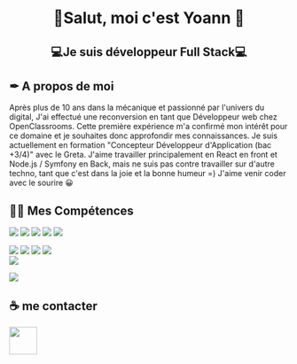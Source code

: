 <h1 align='center'>👋Salut, moi c'est Yoann 👋</h1>

<h2 align='center'>💻Je suis développeur Full Stack💻</h2>

<h2>✒ A propos de moi</h2>

<p>Après plus de 10 ans dans la mécanique et passionné par l'univers du digital, J'ai effectué une reconversion en tant que Développeur web chez OpenClassrooms. Cette première expérience m'a confirmé mon intérêt pour ce domaine et je souhaites donc approfondir mes connaissances.
Je suis actuellement en formation "Concepteur Développeur d'Application (bac +3/4)" avec le Greta. J'aime travailler principalement en React en front et Node.js / Symfony en Back, mais ne suis pas contre travailler sur d'autre techno, tant que c'est dans la joie et la bonne humeur =) J'aime venir coder avec le sourire 😀<br>

<h2>👨‍💻 Mes Compétences</h2>


<img src="https://camo.githubusercontent.com/d63d473e728e20a286d22bb2226a7bf45a2b9ac6c72c59c0e61e9730bfe4168c/68747470733a2f2f696d672e736869656c64732e696f2f62616467652f48544d4c352d4533344632363f7374796c653d666f722d7468652d6261646765266c6f676f3d68746d6c35266c6f676f436f6c6f723d7768697465" /><nobr>
<img src="https://camo.githubusercontent.com/3a0f693cfa032ea4404e8e02d485599bd0d192282b921026e89d271aaa3d7565/68747470733a2f2f696d672e736869656c64732e696f2f62616467652f435353332d3135373242363f7374796c653d666f722d7468652d6261646765266c6f676f3d63737333266c6f676f436f6c6f723d7768697465" />
<img src="https://camo.githubusercontent.com/a8e58e87aaef704f1453c59ecdb5a3b9e91400a61f2a3d104c56446122fc9578/68747470733a2f2f696d672e736869656c64732e696f2f62616467652f536173732d4337363439343f7374796c653d666f722d7468652d6261646765266c6f676f3d73617373266c6f676f436f6c6f723d7768697465"/>
<img src="https://camo.githubusercontent.com/226b7091f273b59ae060037d0d939aaac27a22962dbc2f20b0ab9451f973a45a/68747470733a2f2f696d672e736869656c64732e696f2f62616467652f4a6176617363726970742d3332333333303f7374796c653d666f722d7468652d6261646765266c6f676f3d6a617661736372697074266c6f676f436f6c6f723d463744463145"/>
<img src="https://camo.githubusercontent.com/372b662f4b2de885acce0f4619ab56a4ed9259d577cbdac8933b293d6e6f9f3f/68747470733a2f2f696d672e736869656c64732e696f2f62616467652f7675656a732d2532333335343935652e7376673f7374796c653d666f722d7468652d6261646765266c6f676f3d767565646f746a73266c6f676f436f6c6f723d253233344643303844" />
       
<img src="https://camo.githubusercontent.com/d8c3fe2fd4d8109219f80a3e03fb7421b2057e0e21c4fd74df983e55003b1b8a/68747470733a2f2f696d672e736869656c64732e696f2f62616467652f53657175656c697a652d3333333333333f7374796c653d666f722d7468652d6261646765266c6f676f3d73657175656c697a65266c6f676f436f6c6f723d323337656239"/><nobr>
<img src="https://camo.githubusercontent.com/72e92f69f36703548704a9eeda2a9889c2756b5e08f01a9aec6e658c148d014e/68747470733a2f2f696d672e736869656c64732e696f2f62616467652f4d6f6e676f44422d3445413934423f7374796c653d666f722d7468652d6261646765266c6f676f3d6d6f6e676f6462266c6f676f436f6c6f723d7768697465" />
<img src="https://camo.githubusercontent.com/fdd42676c11aa8a4e4be8bc2b6644c0355b17f049957a1c613a559d91af93107/68747470733a2f2f696d672e736869656c64732e696f2f62616467652f4d7953514c2d3030356338333f7374796c653d666f722d7468652d6261646765266c6f676f3d6d7973716c266c6f676f436f6c6f723d7768697465" />
<img src="https://camo.githubusercontent.com/5570c2e81e8a9a8ef75662a9c3c2f58e5114c8423a31e3f3c2ff59ab9d1bf08b/68747470733a2f2f696d672e736869656c64732e696f2f62616467652f4e6f64654a732d3333393933333f7374796c653d666f722d7468652d6261646765266c6f676f3d6e6f6465646f746a73266c6f676f436f6c6f723d7768697465"/>  
<img src="https://camo.githubusercontent.com/cfbf9b01b8237970c8064e8af0dc14dd46fb21bfaf5f0654fccec0e9593722b6/68747470733a2f2f696d672e736869656c64732e696f2f62616467652f457870726573732e6a732d4545454545453f7374796c653d666f722d7468652d6261646765266c6f676f3d65787072657373266c6f676f436f6c6f723d626c61636b" />

<img src="https://camo.githubusercontent.com/f6d50128cb007f85916b7a899da5d94f654dce35a37331c8d28573aef46f4274/68747470733a2f2f696d672e736869656c64732e696f2f62616467652f6769746875622d2532333132313031312e7376673f7374796c653d666f722d7468652d6261646765266c6f676f3d676974687562266c6f676f436f6c6f723d7768697465" />
<br>      
       
<h2>☕ me contacter</h2>

<a href="https://www.linkedin.com/in/yoann-poulain-developpeur-web-fullstack-alternance/">
  <img src="https://cdn.jsdelivr.net/gh/devicons/devicon/icons/linkedin/linkedin-original.svg" width="50px"/>
</a>
